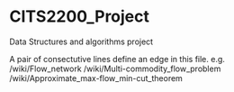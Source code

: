 # CITS2200_Project
Data Structures and algorithms project


A pair of consectutive lines define an edge in this file.
e.g.  
/wiki/Flow_network
/wiki/Multi-commodity_flow_problem
/wiki/Approximate_max-flow_min-cut_theorem
